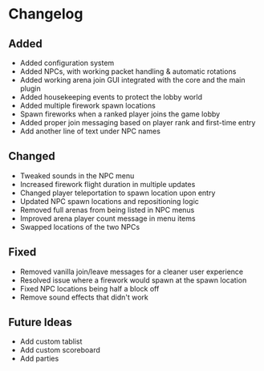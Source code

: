 # Changelog

## Added
- Added configuration system
- Added NPCs, with working packet handling & automatic rotations
- Added working arena join GUI integrated with the core and the main plugin
- Added housekeeping events to protect the lobby world
- Added multiple firework spawn locations
- Spawn fireworks when a ranked player joins the game lobby
- Added proper join messaging based on player rank and first-time entry
- Add another line of text under NPC names

## Changed
- Tweaked sounds in the NPC menu
- Increased firework flight duration in multiple updates
- Changed player teleportation to spawn location upon entry
- Updated NPC spawn locations and repositioning logic
- Removed full arenas from being listed in NPC menus
- Improved arena player count message in menu items
- Swapped locations of the two NPCs

## Fixed
- Removed vanilla join/leave messages for a cleaner user experience
- Resolved issue where a firework would spawn at the spawn location
- Fixed NPC locations being half a block off
- Remove sound effects that didn't work

## Future Ideas
- Add custom tablist
- Add custom scoreboard
- Add parties